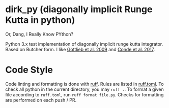 # dirk_py (diagonally implicit Runge Kutta in python)
Or, Dang, I Really Know PYthon?

Python 3.x test implementation of diagonally implicit runge kutta integrator.
Based on Butcher form.
I like [Gottlieb et al. 2009](https://link.springer.com/article/10.1007/s10915-008-9239-z) and [Conde et al. 2017](https://arxiv.org/abs/1702.04621).


# Code Style
Code linting and formatting is done with [ruff](https://docs.astral.sh/ruff/).
Rules are listed in [ruff.toml](ruff.toml).
To check all python in the current directory, you may `ruff .`.
To format a given file according to `ruff.toml`, run `ruff format file.py`.
Checks for formatting are performed on each push / PR.
